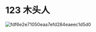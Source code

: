 # 123 木头人

![fdf6e2e71050eaa7efd284eaeec1d5d0](https://tva1.sinaimg.cn/large/008i3skNly1gwcieov481j30c80d7weq.jpg)

